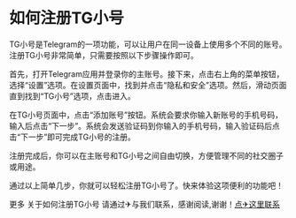 # 如何注册TG小号

TG小号是Telegram的一项功能，可以让用户在同一设备上使用多个不同的账号。注册TG小号非常简单，只需要按照以下步骤操作即可。

首先，打开Telegram应用并登录你的主账号。接下来，点击右上角的菜单按钮，选择“设置”选项。在设置页面中，找到并点击“隐私和安全”选项。然后，滑动页面直到找到“TG小号”选项，点击进入。

在TG小号页面中，点击“添加账号”按钮。系统会要求你输入新账号的手机号码，输入后点击“下一步”。系统会发送验证码到你输入的手机号码，输入验证码后点击“下一步”即可完成TG小号的注册。

注册完成后，你可以在主账号和TG小号之间自由切换，方便管理不同的社交圈子或用途。

通过以上简单几步，你就可以轻松注册TG小号了。快来体验这项便利的功能吧！

更多 关于如何注册TG小号 请通过✈与我们联系，感谢阅读,谢谢！[点✈这里联系](https://1.k02.cc)